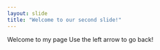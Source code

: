 ```yaml
---
layout: slide
title: "Welcome to our second slide!"
---
```

Welcome to my page
Use the left arrow to go back!
